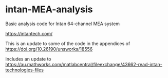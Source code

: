 # intan-MEA-analysis
Basic analysis code for Intan 64-channel MEA system

https://intantech.com/


This is an update to some of the code in the appendices of https://doi.org/10.26190/unsworks/18556

Includes an update to https://au.mathworks.com/matlabcentral/fileexchange/43662-read-intan-technologies-files 
